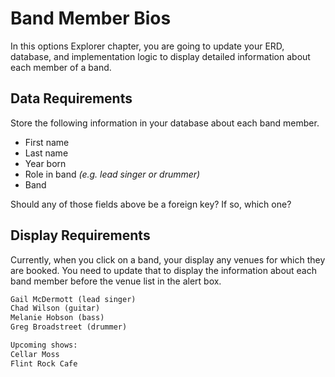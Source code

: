 # Band Member Bios

In this options Explorer chapter, you are going to update your ERD, database, and implementation logic to display detailed information about each member of a band.

## Data Requirements

Store the following information in your database about each band member.

* First name
* Last name
* Year born
* Role in band _(e.g. lead singer or drummer)_
* Band

Should any of those fields above be a foreign key? If so, which one?

## Display Requirements

Currently, when you click on a band, your display any venues for which they are booked. You need to update that to display the information about each band member before the venue list in the alert box.

```txt
Gail McDermott (lead singer)
Chad Wilson (guitar)
Melanie Hobson (bass)
Greg Broadstreet (drummer)

Upcoming shows:
Cellar Moss
Flint Rock Cafe
```
